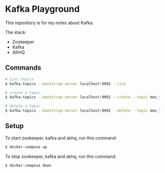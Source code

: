 # Kafka Playground

This repository is for my notes about Kafka.

The stack:

* Zookeeper
* Kafka
* AKHQ

## Commands

```sh
# list topics
$ kafka-topics --bootstrap-server localhost:9092 --list
```

```sh
# create a topic
$ kafka-topics --bootstrap-server localhost:9092 --create --topic meu_topico --partitions 3 --replication-factor 1
```

```sh
# delete a topic
$ kafka-topics --bootstrap-server localhost:9092 --delete --topic meu_topico
```
## Setup

To start zookeeper, kafka and akhq, run this command:

```sh
$ docker-compose up
```

To stop zookeeper, kafka and akhq, run this command:

```sh
$ docker-compose down
```

